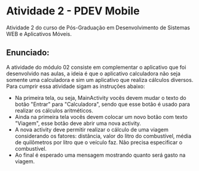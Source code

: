# Atividade 2 - PDEV Mobile

Atividade 2 do curso de Pós-Graduação em Desenvolvimento de Sistemas WEB e Aplicativos Móveis.

## Enunciado:

A atividade do módulo 02 consiste em complementar o aplicativo que foi desenvolvido nas aulas, a ideia é que o aplicativo calculadora não seja somente uma calculadora e sim um aplicativo que realiza cálculos diversos. Para cumprir essa atividade sigam as instruções abaixo:
- Na primeira tela, ou seja, MainActivity vocês devem mudar o texto do botão "Entrar" para "Calculadora", sendo que esse botão é usado para realizar os cálculos aritméticos.
- Ainda na primeira tela vocês devem colocar um novo botão com texto "Viagem", esse botão deve abrir uma nova activity.
- A nova activity deve permitir realizar o cálculo de uma viagem considerando os fatores: distância, valor do litro do combustível, média de quilômetros por litro que o veículo faz. Não precisa especificar o combustível.
- Ao final é esperado uma mensagem mostrando quanto será gasto na viagem.
